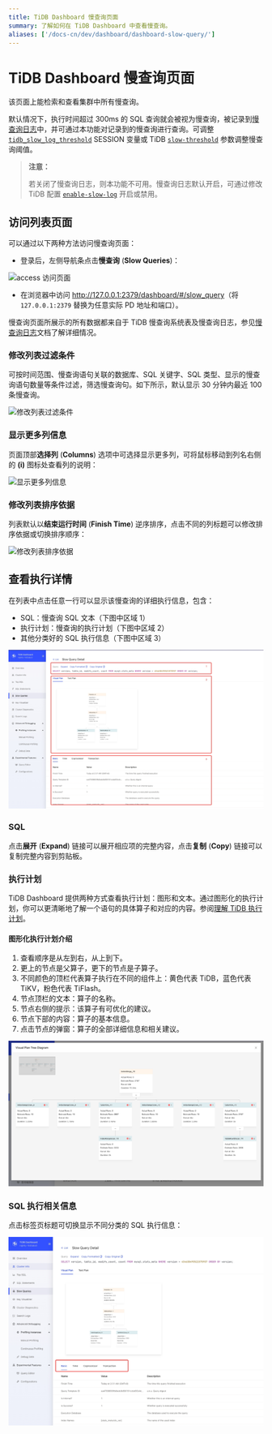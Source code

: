 ```yaml
---
title: TiDB Dashboard 慢查询页面
summary: 了解如何在 TiDB Dashboard 中查看慢查询。
aliases: ['/docs-cn/dev/dashboard/dashboard-slow-query/']
---
```


# TiDB Dashboard 慢查询页面

该页面上能检索和查看集群中所有慢查询。

默认情况下，执行时间超过 300ms 的 SQL 查询就会被视为慢查询，被记录到[慢查询日志](/identify-slow-queries.md)中，并可通过本功能对记录到的慢查询进行查询。可调整 [`tidb_slow_log_threshold`](/system-variables.md#tidb_slow_log_threshold) SESSION 变量或 TiDB [`slow-threshold`](/tidb-configuration-file.md#slow-threshold) 参数调整慢查询阈值。

> **注意：**
>
> 若关闭了慢查询日志，则本功能不可用。慢查询日志默认开启，可通过修改 TiDB 配置 [`enable-slow-log`](/tidb-configuration-file.md#enable-slow-log) 开启或禁用。

## 访问列表页面

可以通过以下两种方法访问慢查询页面：

* 登录后，左侧导航条点击**慢查询** (**Slow Queries**)：

![access 访问页面](/media/dashboard/dashboard-slow-queries-access.png)

* 在浏览器中访问 <http://127.0.0.1:2379/dashboard/#/slow_query>（将 `127.0.0.1:2379` 替换为任意实际 PD 地址和端口）。

慢查询页面所展示的所有数据都来自于 TiDB 慢查询系统表及慢查询日志，参见[慢查询日志](/identify-slow-queries.md)文档了解详细情况。

### 修改列表过滤条件

可按时间范围、慢查询语句关联的数据库、SQL 关键字、SQL 类型、显示的慢查询语句数量等条件过滤，筛选慢查询句。如下所示，默认显示 30 分钟内最近 100 条慢查询。

![修改列表过滤条件](/media/dashboard/dashboard-slow-queries-list1.png)

### 显示更多列信息

页面顶部**选择列** (**Columns**) 选项中可选择显示更多列，可将鼠标移动到列名右侧的 **(i)** 图标处查看列的说明：

![显示更多列信息](/media/dashboard/dashboard-slow-queries-list2.png)

### 修改列表排序依据

列表默认以**结束运行时间** (**Finish Time**) 逆序排序，点击不同的列标题可以修改排序依据或切换排序顺序：

![修改列表排序依据](/media/dashboard/dashboard-slow-queries-list3.png)

## 查看执行详情

在列表中点击任意一行可以显示该慢查询的详细执行信息，包含：

- SQL：慢查询 SQL 文本（下图中区域 1）
- 执行计划：慢查询的执行计划（下图中区域 2）
- 其他分类好的 SQL 执行信息（下图中区域 3）

![查看执行详情](/media/dashboard/dashboard-slow-queries-detail1.png)

### SQL

点击**展开** (**Expand**) 链接可以展开相应项的完整内容，点击**复制** (**Copy**) 链接可以复制完整内容到剪贴板。

### 执行计划

TiDB Dashboard 提供两种方式查看执行计划：图形和文本。通过图形化的执行计划，你可以更清晰地了解一个语句的具体算子和对应的内容。参阅[理解 TiDB 执行计划](/explain-overview.md)。

#### 图形化执行计划介绍

1. 查看顺序是从左到右，从上到下。
2. 更上的节点是父算子，更下的节点是子算子。
3. 不同颜色的顶栏代表算子执行在不同的组件上：黄色代表 TiDB，蓝色代表 TiKV，粉色代表 TiFlash。
4. 节点顶栏的文本：算子的名称。
5. 节点右侧的提示：该算子有可优化的建议。
6. 节点下部的内容：算子的基本信息。
7. 点击节点的弹窗：算子的全部详细信息和相关建议。

![可视化执行计划弹窗](/media/dashboard/dashboard-visual-plan.png)

### SQL 执行相关信息

点击标签页标题可切换显示不同分类的 SQL 执行信息：

![显示不同分类执行信息](/media/dashboard/dashboard-slow-queries-detail2.png)

